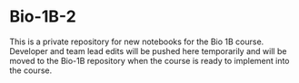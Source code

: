 # Bio-1B-2
This is a private repository for new notebooks for the Bio 1B course. Developer and team lead edits will be pushed here temporarily and will be moved to the Bio-1B repository when the course is ready to implement into the course.
